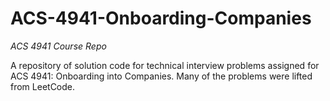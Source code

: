 # ACS-4941-Onboarding-Companies
<i>ACS 4941 Course Repo</i>

A repository of solution code for technical interview problems assigned for ACS 4941: Onboarding into Companies. Many of the problems were lifted from LeetCode.
